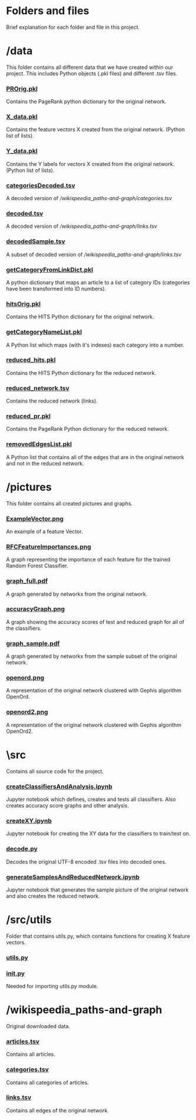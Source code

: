 # Folders and files
Brief explanation for each folder and file in this project.
# /data
This folder contains all different data that we have created within our project. This includes Python objects (.pkl files) and different .tsv files.

### [PROrig.pkl](https://github.com/kettroni/Network-Analysis-Project/blob/master/data/PROrig.pkl)
Contains the PageRank python dictionary for the original network.

### [X_data.pkl](https://github.com/kettroni/Network-Analysis-Project/blob/master/data/X_data.pkl)
Contains the feature vectors X created from the original network. (Python list of lists).

### [Y_data.pkl](https://github.com/kettroni/Network-Analysis-Project/blob/master/data/Y_data.pkl)
Contains the Y labels for vectors X created from the original network. (Python list of lists).

### [categoriesDecoded.tsv](https://github.com/kettroni/Network-Analysis-Project/blob/master/data/categoriesDecoded.tsv)
A decoded version of _/wikispeedia_paths-and-graph/categories.tsv_

### [decoded.tsv](https://github.com/kettroni/Network-Analysis-Project/blob/master/data/decoded.tsv)
A decoded version of _/wikispeedia_paths-and-graph/links.tsv_

### [decodedSample.tsv](https://github.com/kettroni/Network-Analysis-Project/blob/master/data/decodedSample.tsv)
A subset of decoded version of _/wikispeedia_paths-and-graph/links.tsv_

### [getCategoryFromLinkDict.pkl](https://github.com/kettroni/Network-Analysis-Project/blob/master/data/PROrig.pkl)
A python dictionary that maps an article to a list of category IDs (categories have been transformed into ID numbers).

### [hitsOrig.pkl](https://github.com/kettroni/Network-Analysis-Project/blob/master/data/hitsOrig.pkl)
Contains the HITS Python dictionary for the original network.

### [getCategoryNameList.pkl](https://github.com/kettroni/Network-Analysis-Project/blob/master/data/getCategoryNameList.pkl)
A Python list which maps (with it's indexes) each category into a number.

### [reduced_hits.pkl](https://github.com/kettroni/Network-Analysis-Project/blob/master/data/reduced_hits.pkl)
Contains the HITS Python dictionary for the reduced network.

### [reduced_network.tsv](https://github.com/kettroni/Network-Analysis-Project/blob/master/data/reduced_network.tsv)
Contains the reduced network (links).

### [reduced_pr.pkl](https://github.com/kettroni/Network-Analysis-Project/blob/master/data/reduced_pr.pkl)
Contains the PageRank Python dictionary for the reduced network.

### [removedEdgesList.pkl](https://github.com/kettroni/Network-Analysis-Project/blob/master/data/removed_edgesList.pkl)
A Python list that contains all of the edges that are in the original network and not in the reduced network.

# /pictures
This folder contains all created pictures and graphs.

### [ExampleVector.png](https://github.com/kettroni/Network-Analysis-Project/tree/master/pictures/ExampleVector.png)
An example of a feature Vector.

### [RFCFeatureImportances.png](https://github.com/kettroni/Network-Analysis-Project/tree/master/pictures/RFCFeatureImportances.png)
A graph representing the importance of each feature for the trained Random Forest Classifier.

### [graph_full.pdf](https://github.com/kettroni/Network-Analysis-Project/tree/master/pictures/graph_full.pdf)
A graph generated by networkx from the original network.

### [accuracyGraph.png](https://github.com/kettroni/Network-Analysis-Project/tree/master/pictures/accuracyGraph.png)
A graph showing the accuracy scores of test and reduced graph for all of the classifiers.

### [graph_sample.pdf](https://github.com/kettroni/Network-Analysis-Project/tree/master/pictures/graph_sample.pdf)
A graph generated by networkx from the sample subset of the original network.

### [openord.png](https://github.com/kettroni/Network-Analysis-Project/tree/master/pictures/openord.png)
A representation of the original network clustered with Gephis algorithm OpenOrd.

### [openord2.png](https://github.com/kettroni/Network-Analysis-Project/tree/master/pictures/openord2.png)
A representation of the original network clustered with Gephis algorithm OpenOrd2.

# \src
Contains all source code for the project.

### [createClassifiersAndAnalysis.ipynb](https://github.com/kettroni/Network-Analysis-Project/tree/master/src/createClassifiersAndAnalysis.ipynb)
Jupyter notebook which defines, creates and tests all classifiers. Also creates accuracy score graphs and other analysis.

### [createXY.ipynb](https://github.com/kettroni/Network-Analysis-Project/tree/master/src/createXY.ipynb)
Jupyter notebook for creating the XY data for the classifiers to train/test on.

### [decode.py](https://github.com/kettroni/Network-Analysis-Project/tree/master/src/decode.py)
Decodes the original UTF-8 encoded .tsv files into decoded ones.

### [generateSamplesAndReducedNetwork.ipynb](https://github.com/kettroni/Network-Analysis-Project/tree/master/src/generateSamplesAndReducedNetwork.ipynb)
Jupyter notebook that generates the sample picture of the original network and also creates the reduced network.

# /src/utils
Folder that contains utils.py, which contains functions for creating X feature vectors.

### [utils.py](https://github.com/kettroni/Network-Analysis-Project/tree/master/src/utils/utils.py)

### [__init__.py](https://github.com/kettroni/Network-Analysis-Project/tree/master/src/utils/__init__.py)
Needed for importing utils.py module.

# /wikispeedia_paths-and-graph
Original downloaded data.

### [articles.tsv](https://github.com/kettroni/Network-Analysis-Project/tree/master/wikispeedia_paths-and-graph/articles.tsv)
Contains all articles.

### [categories.tsv](https://github.com/kettroni/Network-Analysis-Project/tree/master/wikispeedia_paths-and-graph/categories.tsv)
Contains all categories of articles.

### [links.tsv](https://github.com/kettroni/Network-Analysis-Project/tree/master/wikispeedia_paths-and-graph/links.tsv)
Contains all edges of the original network.

